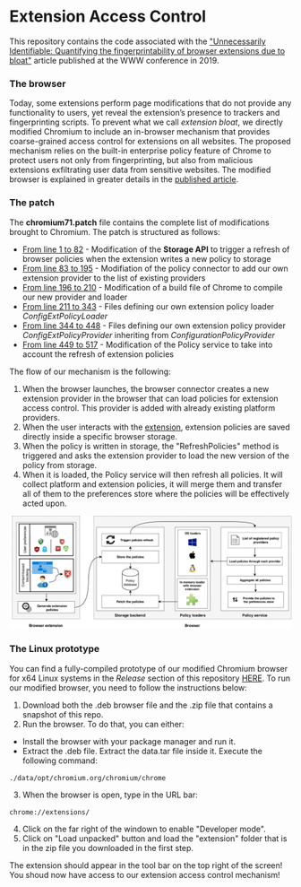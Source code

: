 # Extension Access Control

This repository contains the code associated with the 
["Unnecessarily Identifiable: Quantifying the fingerprintability of browser extensions due to bloat"](https://www.securitee.org/files/extensionbloat_www2019.pdf) article
published at the WWW conference in 2019.

### The browser
Today, some extensions perform page modifications that do not provide any functionality to users, yet reveal the
extension’s presence to trackers and fingerprinting scripts.
To prevent what we call *extension bloat*, we directly modified Chromium to include an in-browser mechanism that provides 
coarse-grained access control for extensions on all websites. 
The proposed mechanism relies on the built-in enterprise policy feature of Chrome to protect users 
not only from fingerprinting, but also from malicious extensions exfiltrating user data from sensitive websites.
The modified browser is explained in greater details in the [published article](https://www.securitee.org/files/extensionbloat_www2019.pdf).


### The patch
The **chromium71.patch** file contains the complete list of modifications brought to Chromium. 
The patch is structured as follows:
* [From line 1 to 82](https://github.com/plaperdr/extension-access-control/blob/master/patch/chromium71.patch#L1) -
Modification of the **Storage API** to trigger a refresh of browser policies when the extension writes a new policy to storage
* [From line 83 to 195](https://github.com/plaperdr/extension-access-control/blob/master/patch/chromium71.patch#L83) -
Modifiation of the policy connector to add our own extension provider to the list of existing providers
* [From line 196 to 210](https://github.com/plaperdr/extension-access-control/blob/master/patch/chromium71.patch#L196) -
Modification of a build file of Chrome to compile our new provider and loader
* [From line 211 to 343](https://github.com/plaperdr/extension-access-control/blob/master/patch/chromium71.patch#L211) -
Files defining our own extension policy loader *ConfigExtPolicyLoader*
* [From line 344 to 448](https://github.com/plaperdr/extension-access-control/blob/master/patch/chromium71.patch#L344) -
Files defining our own extension policy provider *ConfigExtPolicyProvider* inheriting from *ConfigurationPolicyProvider*
* [From line 449 to 517](https://github.com/plaperdr/extension-access-control/blob/master/patch/chromium71.patch#L449) -
Modification of the Policy service to take into account the refresh of extension policies

The flow of our mechanism is the following:
1. When the browser launches, the browser connector creates a new extension provider in the browser that can load policies
for extension access control. This provider is added with already existing platform providers.
2. When the user interacts with the [extension](https://github.com/plaperdr/extension-access-control/tree/master/extension), 
extension policies are saved directly inside a specific browser storage.
3. When the policy is written in storage, the "RefreshPolicies" method is triggered and asks the extension provider to load 
the new version of the policy from storage.
4. When it is loaded, the Policy service will then refresh all policies. It will collect platform and extension policies,
it will merge them and transfer all of them to the preferences store where the policies will be effectively acted upon.

![Overview of the implementation](implementation.png)


### The Linux prototype
You can find a fully-compiled prototype of our modified Chromium browser for x64 Linux systems 
in the _Release_ section of this repository 
[HERE](https://github.com/plaperdr/extension-access-control/releases). 
To run our modified browser, you need to follow the instructions below:
1. Download both the .deb browser file and the .zip file that contains a snapshot of this repo.
2. Run the browser. To do that, you can either:
  * Install the browser with your package manager and run it.
  * Extract the .deb file. Extract the data.tar file inside it. Execute the following command:
```
./data/opt/chromium.org/chromium/chrome
```
3.  When the browser is open, type in the URL bar:
```
chrome://extensions/
``` 
4. Click on the far right of the windown to enable "Developer mode".
5. Click on "Load unpacked" button and load the "extension" folder that is in the zip file you downloaded in the first step.

The extension should appear in the tool bar on the top right of the screen! You shoud now have access to our extension 
access control mechanism!
